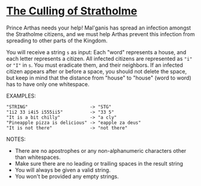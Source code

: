 # [The Culling of Stratholme](https://www.codewars.com/kata/the-culling-of-stratholme "https://www.codewars.com/kata/634913db7611b9003dff49ad")

Prince Arthas needs your help! Mal'ganis has spread an infection amongst the Stratholme citizens,
and we must help Arthas prevent this infection from spreading to other parts of the Kingdom.

You will receive a string `s` as input: Each "word" represents a house, and each letter represents a
citizen. All infected citizens are represented as `"i"` or `"I"` in `s`. You must eradicate them,
and their neighbors. If an infected citizen appears after or before a space, you should not delete
the space, but keep in mind that the distance from "house" to "house" (word to word) has to have
only one whitespace.

EXAMPLES:

```
"STRING"                       -> "STG"
"1i2 33 i4i5 i555ii5"          -> "33 5"
"It is a bit chilly"           -> "a cly"
"Pineapple pizza is delicious" -> "eapple za deus"
"It is not there"              -> "not there"
```

NOTES:

- There are no apostrophes or any non-alphanumeric characters other than whitespaces.
- Make sure there are no leading or trailing spaces in the result string
- You will always be given a valid string.
- You won't be provided any empty strings.